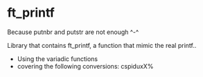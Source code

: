 # ft_printf

Because putnbr and putstr are not enough ^-^

Library that contains ft_printf, a function that mimic the real printf..
- Using the variadic functions
- covering the following conversions: cspiduxX%
